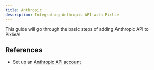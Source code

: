 ```yaml
---
title: Anthropic
description: Integrating Anthropic API with Pixlie
---
```


This guide will go through the basic steps of adding Anthropic API to PixlieAI

## References

- Set up an [Anthropic API account](https://www.anthropic.com/api)
